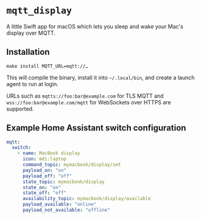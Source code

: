 # `mqtt_display`

A little Swift app for macOS which lets you sleep and wake your Mac's display over MQTT.

## Installation

```shell
make install MQTT_URL=mqtt://…
```

This will compile the binary, install it into `~/.local/bin`, and create a launch agent to run at login.

URLs such as `mqtts://foo:bar@example.com` for TLS MQTT and `wss://foo:bar@example.com/mqtt` for WebSockets over HTTPS are supported.

## Example Home Assistant switch configuration

```yaml
mqtt:
  switch:
    - name: MacBook display
      icon: mdi:laptop
      command_topic: mymacbook/display/set
      payload_on: "on"
      payload_off: "off"
      state_topic: mymacbook/display
      state_on: "on"
      state_off: "off"
      availability_topic: mymacbook/display/available
      payload_available: "online"
      payload_not_available: "offline"
```
